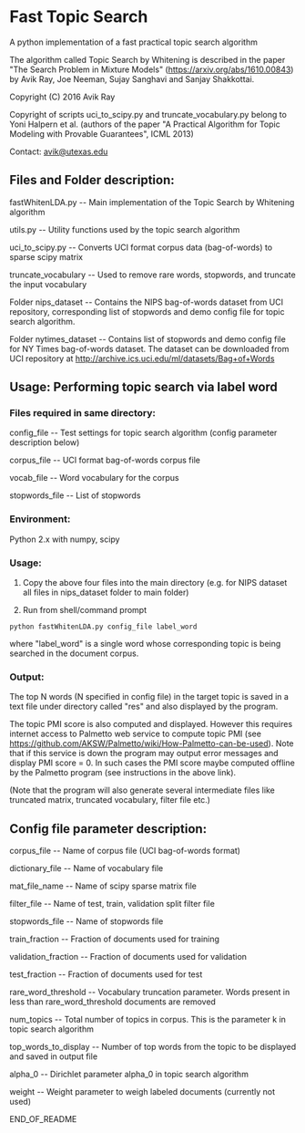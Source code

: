 # Fast Topic Search

A python implementation of a fast practical topic search algorithm

The algorithm called Topic Search by Whitening is described in the
paper "The Search Problem in Mixture Models" (https://arxiv.org/abs/1610.00843) by Avik Ray, Joe Neeman, Sujay Sanghavi and Sanjay Shakkottai.

Copyright (C) 2016 Avik Ray

Copyright of scripts uci_to_scipy.py and truncate_vocabulary.py belong
to Yoni Halpern et al. (authors of the paper "A Practical Algorithm for 
Topic Modeling with Provable Guarantees", ICML 2013)

Contact: avik@utexas.edu

## Files and Folder description:

fastWhitenLDA.py -- Main implementation of the Topic Search by Whitening 
                    algorithm

utils.py -- Utility functions used by the topic search algorithm

uci_to_scipy.py -- Converts UCI format corpus data (bag-of-words) to
		   sparse scipy matrix

truncate_vocabulary -- Used to remove rare words, stopwords, and 
                       truncate the input vocabulary


Folder nips_dataset -- Contains the NIPS bag-of-words dataset from UCI
                       repository, corresponding list of stopwords and 
                       demo config file for topic search algorithm.

Folder nytimes_dataset -- Contains list of stopwords and demo config 
                     file for NY Times bag-of-words dataset. The 
                     dataset can be downloaded from UCI repository at
                     http://archive.ics.uci.edu/ml/datasets/Bag+of+Words


## Usage: Performing topic search via label word

### Files required in same directory:

config_file -- Test settings for topic search algorithm
               (config parameter description below)

corpus_file -- UCI format bag-of-words corpus file

vocab_file -- Word vocabulary for the corpus

stopwords_file -- List of stopwords

### Environment:

Python 2.x with numpy, scipy 

### Usage:

1) Copy the above four files into the main directory 
   (e.g. for NIPS dataset all files in nips_dataset folder to main folder)

2) Run from shell/command prompt

```
python fastWhitenLDA.py config_file label_word
```

where "label_word" is a single word whose corresponding topic is 
being searched in the document corpus.

### Output:

The top N words (N specified in config file) in the target topic is
saved in a text file under directory called "res" and also displayed
by the program. 

The topic PMI score is also computed and displayed. However this 
requires internet access to Palmetto web service to compute topic PMI 
(see https://github.com/AKSW/Palmetto/wiki/How-Palmetto-can-be-used).
Note that if this service is down the program may output error messages
and display PMI score = 0. In such cases the PMI score maybe computed
offline by the Palmetto program (see instructions in the above link).

(Note that the program will also generate several intermediate files
like truncated matrix, truncated vocabulary, filter file etc.) 

## Config file parameter description:

corpus_file -- Name of corpus file (UCI bag-of-words format)

dictionary_file -- Name of vocabulary file

mat_file_name -- Name of scipy sparse matrix file 

filter_file -- Name of test, train, validation split filter file

stopwords_file -- Name of stopwords file

train_fraction -- Fraction of documents used for training

validation_fraction -- Fraction of documents used for validation

test_fraction -- Fraction of documents used for test

rare_word_threshold -- Vocabulary truncation parameter. Words present in
                    less than rare_word_threshold documents are removed

num_topics -- Total number of topics in corpus. This is the parameter k 
              in topic search algorithm

top_words_to_display -- Number of top words from the topic to be displayed
                        and saved in output file

alpha_0 -- Dirichlet parameter alpha_0 in topic search algorithm

weight -- Weight parameter to weigh labeled documents (currently not used)


END_OF_README
